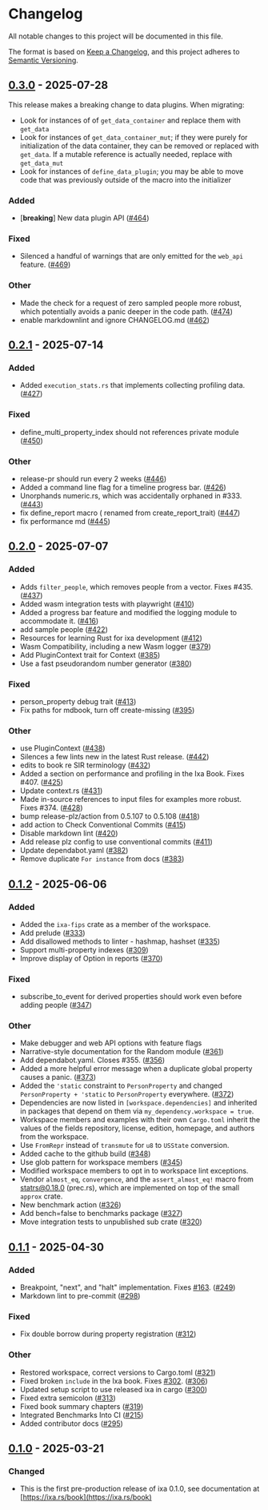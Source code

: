 # Changelog

All notable changes to this project will be documented in this file.

The format is based on [Keep a Changelog](https://keepachangelog.com/en/1.0.0/),
and this project adheres to [Semantic Versioning](https://semver.org/spec/v2.0.0.html).

## [0.3.0](https://github.com/CDCgov/ixa/compare/ixa-v0.2.1...ixa-v0.3.0) - 2025-07-28

This release makes a breaking change to data plugins. When migrating:

* Look for instances of of `get_data_container` and replace them with `get_data`
* Look for instances of `get_data_container_mut`; if they were purely for initialization of
  the data container, they can be removed or replaced with `get_data`. 
  If a mutable reference is actually needed, replace with `get_data_mut`
* Look for instances of `define_data_plugin`; you may be able
  to move code that was previously outside of the macro into the initializer
### Added

- [**breaking**] New data plugin API ([#464](https://github.com/CDCgov/ixa/pull/464))

### Fixed

- Silenced a handful of warnings that are only emitted for the `web_api` feature. ([#469](https://github.com/CDCgov/ixa/pull/469))

### Other

- Made the check for a request of zero sampled people more robust, which potentially avoids a panic deeper in the code path. ([#474](https://github.com/CDCgov/ixa/pull/474))
- enable markdownlint and ignore CHANGELOG.md ([#462](https://github.com/CDCgov/ixa/pull/462))

## [0.2.1](https://github.com/CDCgov/ixa/compare/ixa-v0.2.0...ixa-v0.2.1) - 2025-07-14

### Added

- Added `execution_stats.rs` that implements collecting profiling data. ([#427](https://github.com/CDCgov/ixa/pull/427))

### Fixed

- define_multi_property_index should not references private module ([#450](https://github.com/CDCgov/ixa/pull/450))

### Other

- release-pr should run every 2 weeks ([#446](https://github.com/CDCgov/ixa/pull/446))
- Added a command line flag for a timeline progress bar. ([#426](https://github.com/CDCgov/ixa/pull/426))
- Unorphands numeric.rs, which was accidentally orphaned in #333. ([#443](https://github.com/CDCgov/ixa/pull/443))
- fix define_report macro ( renamed from create_report_trait) ([#447](https://github.com/CDCgov/ixa/pull/447))
- fix performance md ([#445](https://github.com/CDCgov/ixa/pull/445))

## [0.2.0](https://github.com/CDCgov/ixa/compare/ixa-v0.1.2...ixa-v0.2.0) - 2025-07-07

### Added

- Adds `filter_people`, which removes people from a vector. Fixes #435. ([#437](https://github.com/CDCgov/ixa/pull/437))
- Added wasm integration tests with playwright ([#410](https://github.com/CDCgov/ixa/pull/410))
- Added a progress bar feature and modified the logging module to accommodate it. ([#416](https://github.com/CDCgov/ixa/pull/416))
- add sample people ([#422](https://github.com/CDCgov/ixa/pull/422))
- Resources for learning Rust for ixa development ([#412](https://github.com/CDCgov/ixa/pull/412))
- Wasm Compatibility, including a new Wasm logger ([#379](https://github.com/CDCgov/ixa/pull/379))
- Add PluginContext trait for Context ([#385](https://github.com/CDCgov/ixa/pull/385))
- Use a fast pseudorandom number generator ([#380](https://github.com/CDCgov/ixa/pull/380))

### Fixed

- person_property debug trait ([#413](https://github.com/CDCgov/ixa/pull/413))
- Fix paths for mdbook, turn off create-missing ([#395](https://github.com/CDCgov/ixa/pull/395))

### Other

- use PluginContext ([#438](https://github.com/CDCgov/ixa/pull/438))
- Silences a few lints new in the latest Rust release. ([#442](https://github.com/CDCgov/ixa/pull/442))
- edits to book re SIR terminology ([#432](https://github.com/CDCgov/ixa/pull/432))
- Added a section on performance and profiling in the Ixa Book. Fixes #407. ([#425](https://github.com/CDCgov/ixa/pull/425))
- Update context.rs ([#431](https://github.com/CDCgov/ixa/pull/431))
- Made in-source references to input files for examples more robust. Fixes #374. ([#428](https://github.com/CDCgov/ixa/pull/428))
- bump release-plz/action from 0.5.107 to 0.5.108 ([#418](https://github.com/CDCgov/ixa/pull/418))
- add action to Check Conventional Commits ([#415](https://github.com/CDCgov/ixa/pull/415))
- Disable markdown lint ([#420](https://github.com/CDCgov/ixa/pull/420))
- Add release plz config to use conventional commits ([#411](https://github.com/CDCgov/ixa/pull/411))
- Update dependabot.yaml ([#382](https://github.com/CDCgov/ixa/pull/382))
- Remove duplicate `For instance` from docs ([#383](https://github.com/CDCgov/ixa/pull/383))

## [0.1.2](https://github.com/CDCgov/ixa/compare/ixa-v0.1.1...ixa-v0.1.2) - 2025-06-06

### Added

- Added the `ixa-fips` crate as a member of the workspace.
- Add prelude ([#333](https://github.com/CDCgov/ixa/pull/333))
- Add disallowed methods to linter - hashmap, hashset ([#335](https://github.com/CDCgov/ixa/pull/335))
- Support multi-property indexes ([#309](https://github.com/CDCgov/ixa/pull/309))
- Improve display of Option in reports ([#370](https://github.com/CDCgov/ixa/pull/370))

### Fixed

- subscribe_to_event for derived properties should work even before adding people ([#347](https://github.com/CDCgov/ixa/pull/347))

### Other

- Make debugger and web API options with feature flags
- Narrative-style documentation for the Random module ([#361](https://github.com/CDCgov/ixa/pull/361))
- Add dependabot.yaml. Closes #355. ([#356](https://github.com/CDCgov/ixa/pull/356))
- Added a more helpful error message when a duplicate global property causes a panic. ([#373](https://github.com/CDCgov/ixa/pull/373))
- Added the `'static` constraint to `PersonProperty` and changed `PersonProperty + 'static` to `PersonProperty` everywhere. ([#372](https://github.com/CDCgov/ixa/pull/372))
- Dependencies are now listed in `[workspace.dependencies]` and inherited in packages that depend on them via `my_dependency.workspace = true`.
- Workspace members and examples with their own `Cargo.toml` inherit the values of the fields repository, license, edition, homepage, and authors from the workspace.
- Use `FromRepr` instead of `transmute` for `u8` to `USState` conversion.
- Added cache to the github build ([#348](https://github.com/CDCgov/ixa/pull/348))
- Use glob pattern for workspace members ([#345](https://github.com/CDCgov/ixa/pull/345))
- Modified workspace members to opt in to workspace lint exceptions.
- Vendor `almost_eq`, `convergence`, and the `assert_almost_eq!` macro from statrs@0.18.0 (prec.rs), which are implemented on top of the small `approx` crate.
- New benchmark action ([#326](https://github.com/CDCgov/ixa/pull/326))
- Add bench=false to benchmarks package ([#327](https://github.com/CDCgov/ixa/pull/327))
- Move integration tests to unpublished sub crate ([#320](https://github.com/CDCgov/ixa/pull/320))

## [0.1.1](https://github.com/CDCgov/ixa/compare/ixa-v0.1.0...ixa-v0.1.1) - 2025-04-30

### Added

- Breakpoint, "next", and "halt" implementation. Fixes [#163](https://github.com/CDCgov/ixa/pull/163). ([#249](https://github.com/CDCgov/ixa/pull/249))
- Markdown lint to pre-commit ([#298](https://github.com/CDCgov/ixa/pull/298))

### Fixed

- Fix double borrow during property registration ([#312](https://github.com/CDCgov/ixa/pull/312))

### Other

- Restored workspace, correct versions to Cargo.toml ([#321](https://github.com/CDCgov/ixa/pull/321))
- Fixed broken `include` in the Ixa book. Fixes [#302](https://github.com/CDCgov/ixa/pull/302). ([#306](https://github.com/CDCgov/ixa/pull/306))
- Updated setup script to use released ixa in cargo ([#300](https://github.com/CDCgov/ixa/pull/300))
- Fixed extra semicolon ([#313](https://github.com/CDCgov/ixa/pull/313))
- Fixed book summary chapters ([#319](https://github.com/CDCgov/ixa/pull/319))
- Integrated Benchmarks Into CI ([#215](https://github.com/CDCgov/ixa/pull/215))
- Added contributor docs ([#295](https://github.com/CDCgov/ixa/pull/295))

## [0.1.0](https://github.com/CDCgov/ixa/compare/ixa-v0.0.1...ixa-v0.1.0) - 2025-03-21

### Changed

- This is the first pre-production release of ixa 0.1.0, see documentation at [https://ixa.rs/book](https://ixa.rs/book)
